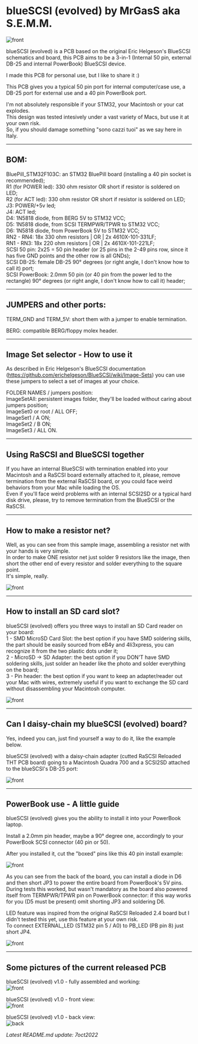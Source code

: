 # **blueSCSI (evolved) by MrGasS aka S.E.M.M.**  
  
![front](pictures/bluescsi-evolved-blacklogo7ott22.png)  
  
blueSCSI (evolved) is a PCB based on the original Eric Helgeson's BlueSCSI schematics and board, this PCB aims to be a 3-in-1 (Internal 50 pin, external DB-25 and internal PowerBook) BlueSCSI device.  
  
I made this PCB for personal use, but I like to share it :)  
  
This PCB gives you a typical 50 pin port for internal computer/case use, a DB-25 port for external use and a 40 pin PowerBook port.  
  
I'm not absolutely responsible if your STM32, your Macintosh or your cat explodes.  
This design was tested intesively under a vast variety of Macs, but use it at your own risk.  
So, if you should damage something "sono cazzi tuoi" as we say here in Italy.  
  
__________________________________________________________________________________________________________  
## **BOM:**  
  
BluePill_STM32F103C: an STM32 BluePill board (installing a 40 pin socket is recommended);  
R1 (for POWER led): 330 ohm resistor OR short if resistor is soldered on LED;  
R2 (for ACT led): 330 ohm resistor OR short if resistor is soldered on LED;  
J3: POWER/+5v led;  
J4: ACT led;  
D4: 1N5818 diode, from BERG 5V to STM32 VCC;   
D5: 1N5818 diode, from SCSI TERMPWR/TPWR to STM32 VCC;   
D6: 1N5818 diode,  from PowerBook 5V to STM32 VCC;   
RN2 - RN4: 18x 330 ohm resistors | OR | 2x 4610X-101-331LF;  
RN1 - RN3: 18x 220 ohm resistors | OR | 2x 4610X-101-221LF;  
SCSI 50 pin: 2x25 = 50 pin header (or 25 pins in the 2-49 pins row, since it has five GND points and the other row is all GNDs);  
SCSI DB-25: female DB-25 90° degrees (or right angle, I don't know how to call it) port;  
SCSI PowerBook: 2.0mm 50 pin (or 40 pin from the power led to the rectangle) 90° degrees (or right angle, I don't know how to call it) header;  
__________________________________________________________________________________________________________  
## **JUMPERS and other ports:**  
  
TERM_GND and TERM_5V: short them with a jumper to enable termination.  
  
BERG: compatible BERG/floppy molex header.  
__________________________________________________________________________________________________________  
## **Image Set selector - How to use it**  
  
As described in Eric Helgeson's BlueSCSI documentation (https://github.com/erichelgeson/BlueSCSI/wiki/Image-Sets) you can use these jumpers to select a set of images at your choice. 
   
FOLDER NAMES / jumpers position:  
ImageSetAll: persistent images folder, they'll be loaded without caring about jumpers position;  
ImageSet0 or root / ALL OFF;  
ImageSet1 / A ON;  
ImageSet2 / B ON;  
ImageSet3 / ALL ON.  
__________________________________________________________________________________________________________  
## **Using RaSCSI and BlueSCSI together**  
  
If you have an internal BlueSCSI with termination enabled into your Macintosh and a RaSCSI board externally attached to it, please, remove termination from the external RaSCSI board, or you could face weird behaviors from your Mac while loading the OS.  
Even if you'll face weird problems with an internal SCSI2SD or a typical hard disk drive, please, try to remove termination from the BlueSCSI or the RaSCSI.  
__________________________________________________________________________________________________________  
## **How to make a resistor net?**  
  
Well, as you can see from this sample image, assembling a resistor net with your hands is very simple.  
In order to make ONE resistor net just solder 9 resistors like the image, then short the other end of every resistor and solder everything to the square point.  
It's simple, really.  

![front](pictures/howtomakeresistornets.png)  
__________________________________________________________________________________________________________  
## **How to install an SD card slot?**  
  
blueSCSI (evolved)  offers you three ways to install an SD Card reader on your board:  
1 - SMD MicroSD Card Slot: the best option if you have SMD soldering skills, the part should be easily sourced from eB4y and 4li3xpress, you can recognize it from the two plastic dots under it;  
2 - MicroSD -> SD Adapter: the best option if you DON'T have SMD soldering skills, just solder an header like the photo and solder everything on the board;  
3 - Pin header: the best option if you want to keep an adapter/reader out your Mac with wires, extremely useful if you want to exchange the SD card without disassembling your Macintosh computer.  
  
![front](pictures/three-ways-sd-card-reader.png)  
__________________________________________________________________________________________________________  
## **Can I daisy-chain my blueSCSI (evolved) board?**  
    
Yes, indeed you can, just find yourself a way to do it, like the example below.  
  
blueSCSI (evolved) with a daisy-chain adapter (cutted RaSCSI Reloaded THT PCB board) going to a Macintosh Quadra 700 and a SCSI2SD attached to the blueSCSI's DB-25 port:  
  
![front](pictures/bluescsi-evolved-daisy-chaining.png)  
__________________________________________________________________________________________________________  
## **PowerBook use - A little guide**  
  
blueSCSI (evolved) gives you the ability to install it into your PowerBook laptop.  
  
Install a 2.0mm pin header, maybe a 90° degree one, accordingly to your PowerBook SCSI connector (40 pin or 50).  
  
After you installed it, cut the "boxed" pins like this 40 pin install example:  

![front](pictures/bluescsi-Powerbook-CUT-THIS-PIN.png)  
  
As you can see from the back of the board, you can install a diode in D6 and then short JP3 to power the entire board from PowerBook's 5V pins.  
During tests this worked, but wasn't mandatory as the board also powered itself from TERMPWR/TPWR pin on PowerBook connector: if this way works for you (D5 must be present) omit shorting JP3 and soldering D6.  
  
LED feature was inspired from the original RaSCSI Reloaded 2.4 board but I didn't tested this yet, use this feature at your own risk.  
To connect EXTERNAL_LED (STM32 pin 5 / A0) to PB_LED (PB pin 8) just short JP4.    
  
![front](pictures/bluescsi-powerbook-header-back.png)  
__________________________________________________________________________________________________________  
## **Some pictures of the current released PCB**  
  
blueSCSI (evolved) v1.0 - fully assembled and working:  
![front](pictures/blueSCSI-evolved-v1-fully-assembled.png)  
  
blueSCSI (evolved) v1.0 - front view:  
![front](pictures/blueSCSI-evolved-v1-0-FRONT.png)  
  
blueSCSI (evolved) v1.0 - back view:  
![back](pictures/blueSCSI-evolved-v1-0-BACK.png)  
  
*Latest README.md update: 7oct2022*  
